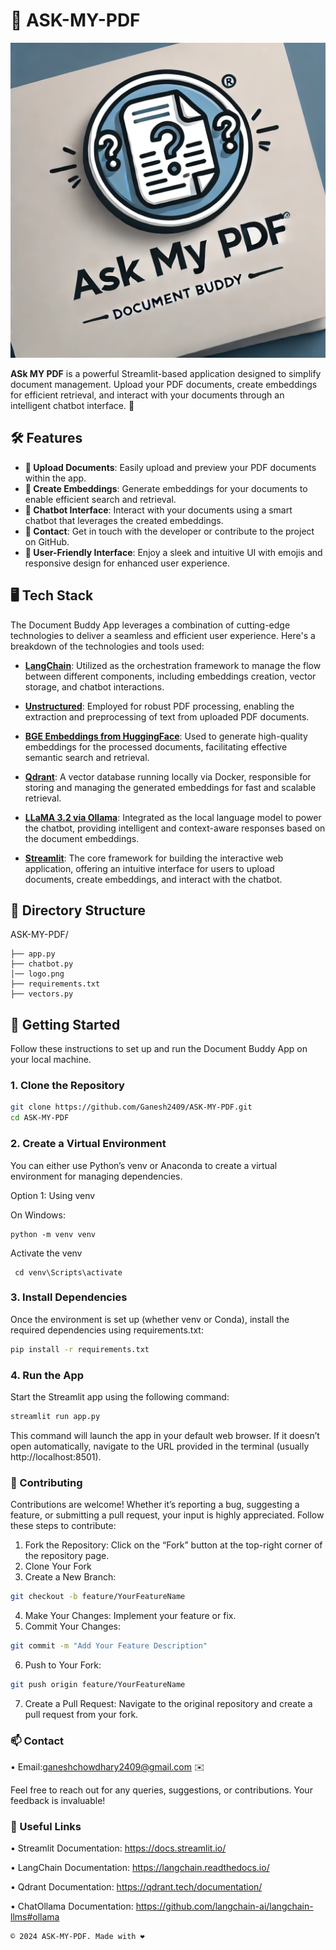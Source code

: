 # 📄 ASK-MY-PDF

![Document Buddy App](logo.png)

**ASk MY PDF** is a powerful Streamlit-based application designed to simplify document management. Upload your PDF documents, create embeddings for efficient retrieval, and interact with your documents through an intelligent chatbot interface. 🚀

## 🛠️ Features

- **📂 Upload Documents**: Easily upload and preview your PDF documents within the app.
- **🧠 Create Embeddings**: Generate embeddings for your documents to enable efficient search and retrieval.
- **🤖 Chatbot Interface**: Interact with your documents using a smart chatbot that leverages the created embeddings.
- **📧 Contact**: Get in touch with the developer or contribute to the project on GitHub.
- **🌟 User-Friendly Interface**: Enjoy a sleek and intuitive UI with emojis and responsive design for enhanced user experience.

## 🖥️ Tech Stack

The Document Buddy App leverages a combination of cutting-edge technologies to deliver a seamless and efficient user experience. Here's a breakdown of the technologies and tools used:

- **[LangChain](https://langchain.readthedocs.io/)**: Utilized as the orchestration framework to manage the flow between different components, including embeddings creation, vector storage, and chatbot interactions.
  
- **[Unstructured](https://github.com/Unstructured-IO/unstructured)**: Employed for robust PDF processing, enabling the extraction and preprocessing of text from uploaded PDF documents.
  
- **[BGE Embeddings from HuggingFace](https://huggingface.co/BAAI/bge-small-en)**: Used to generate high-quality embeddings for the processed documents, facilitating effective semantic search and retrieval.
  
- **[Qdrant](https://qdrant.tech/)**: A vector database running locally via Docker, responsible for storing and managing the generated embeddings for fast and scalable retrieval.
  
- **[LLaMA 3.2 via Ollama](https://ollama.com/)**: Integrated as the local language model to power the chatbot, providing intelligent and context-aware responses based on the document embeddings.
  
- **[Streamlit](https://streamlit.io/)**: The core framework for building the interactive web application, offering an intuitive interface for users to upload documents, create embeddings, and interact with the chatbot.

## 📁 Directory Structure

ASK-MY-PDF/
```
├── app.py
├── chatbot.py
│── logo.png
├── requirements.txt
├── vectors.py
```

## 🚀 Getting Started

Follow these instructions to set up and run the Document Buddy App on your local machine.

### 1. Clone the Repository

```bash
git clone https://github.com/Ganesh2409/ASK-MY-PDF.git
cd ASK-MY-PDF
```

### 2. Create a Virtual Environment 

You can either use Python’s venv or Anaconda to create a virtual environment for managing dependencies.

Option 1: Using venv

On Windows:
```
python -m venv venv

```
Activate the venv
```
 cd venv\Scripts\activate
```



### 3. Install Dependencies

Once the environment is set up (whether venv or Conda), install the required dependencies using requirements.txt:
```bash
pip install -r requirements.txt
```

### 4. Run the App

Start the Streamlit app using the following command:
```bash
streamlit run app.py
```


This command will launch the app in your default web browser. If it doesn’t open automatically, navigate to the URL provided in the terminal (usually http://localhost:8501).

### 🤝 Contributing

Contributions are welcome! Whether it’s reporting a bug, suggesting a feature, or submitting a pull request, your input is highly appreciated. Follow these steps to contribute:

1.	Fork the Repository: Click on the “Fork” button at the top-right corner of the repository page.
2.	Clone Your Fork
3.	Create a New Branch:

```bash
git checkout -b feature/YourFeatureName
```


4.	Make Your Changes: Implement your feature or fix.
5.	Commit Your Changes:

```bash
git commit -m "Add Your Feature Description"
```


6.	Push to Your Fork:

```bash
git push origin feature/YourFeatureName
```


7.	Create a Pull Request: Navigate to the original repository and create a pull request from your fork.

### 📫 Contact

•	Email:ganeshchowdhary2409@gmail.com ✉️

Feel free to reach out for any queries, suggestions, or contributions. Your feedback is invaluable!


### 🔗 Useful Links


•	Streamlit Documentation: https://docs.streamlit.io/

•	LangChain Documentation: https://langchain.readthedocs.io/

•	Qdrant Documentation: https://qdrant.tech/documentation/

•	ChatOllama Documentation: https://github.com/langchain-ai/langchain-llms#ollama

```
© 2024 ASK-MY-PDF. Made with ❤️
```
